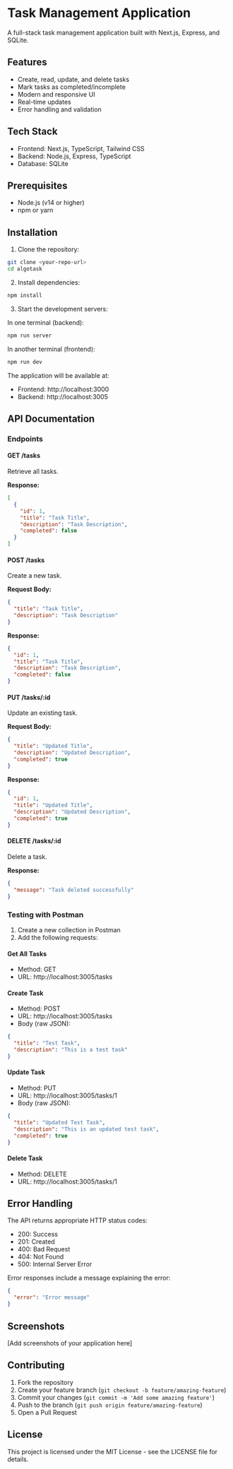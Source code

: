 # Task Management Application

A full-stack task management application built with Next.js, Express, and SQLite.

## Features

- Create, read, update, and delete tasks
- Mark tasks as completed/incomplete
- Modern and responsive UI
- Real-time updates
- Error handling and validation

## Tech Stack

- Frontend: Next.js, TypeScript, Tailwind CSS
- Backend: Node.js, Express, TypeScript
- Database: SQLite

## Prerequisites

- Node.js (v14 or higher)
- npm or yarn

## Installation

1. Clone the repository:
```bash
git clone <your-repo-url>
cd algotask
```

2. Install dependencies:
```bash
npm install
```

3. Start the development servers:

In one terminal (backend):
```bash
npm run server
```

In another terminal (frontend):
```bash
npm run dev
```

The application will be available at:
- Frontend: http://localhost:3000
- Backend: http://localhost:3005

## API Documentation

### Endpoints

#### GET /tasks
Retrieve all tasks.

**Response:**
```json
[
  {
    "id": 1,
    "title": "Task Title",
    "description": "Task Description",
    "completed": false
  }
]
```

#### POST /tasks
Create a new task.

**Request Body:**
```json
{
  "title": "Task Title",
  "description": "Task Description"
}
```

**Response:**
```json
{
  "id": 1,
  "title": "Task Title",
  "description": "Task Description",
  "completed": false
}
```

#### PUT /tasks/:id
Update an existing task.

**Request Body:**
```json
{
  "title": "Updated Title",
  "description": "Updated Description",
  "completed": true
}
```

**Response:**
```json
{
  "id": 1,
  "title": "Updated Title",
  "description": "Updated Description",
  "completed": true
}
```

#### DELETE /tasks/:id
Delete a task.

**Response:**
```json
{
  "message": "Task deleted successfully"
}
```

### Testing with Postman

1. Create a new collection in Postman
2. Add the following requests:

#### Get All Tasks
- Method: GET
- URL: http://localhost:3005/tasks

#### Create Task
- Method: POST
- URL: http://localhost:3005/tasks
- Body (raw JSON):
```json
{
  "title": "Test Task",
  "description": "This is a test task"
}
```

#### Update Task
- Method: PUT
- URL: http://localhost:3005/tasks/1
- Body (raw JSON):
```json
{
  "title": "Updated Test Task",
  "description": "This is an updated test task",
  "completed": true
}
```

#### Delete Task
- Method: DELETE
- URL: http://localhost:3005/tasks/1

## Error Handling

The API returns appropriate HTTP status codes:

- 200: Success
- 201: Created
- 400: Bad Request
- 404: Not Found
- 500: Internal Server Error

Error responses include a message explaining the error:
```json
{
  "error": "Error message"
}
```

## Screenshots

[Add screenshots of your application here]

## Contributing

1. Fork the repository
2. Create your feature branch (`git checkout -b feature/amazing-feature`)
3. Commit your changes (`git commit -m 'Add some amazing feature'`)
4. Push to the branch (`git push origin feature/amazing-feature`)
5. Open a Pull Request

## License

This project is licensed under the MIT License - see the LICENSE file for details.
